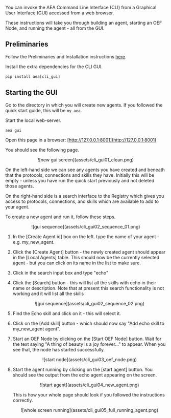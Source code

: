 You can invoke the AEA Command Line Interface (CLI) from a Graphical User Interface (GUI) accessed from a web browser. 

These instructions will take you through building an agent, starting an OEF Node, and running the agent - all from the GUI. 

## Preliminaries

Follow the Preliminaries and Installation instructions <a href="../quickstart" target=_blank>here</a>.

Install the extra dependencies for the CLI GUI.

```python
pip install aea[cli_gui]
```


## Starting the GUI
Go to the directory in which you will create new agents. If you followed the quick start guide, this will be `my_aea`. 

Start the local web-server.
``` bash
aea gui
```
Open this page in a browser: [http://127.0.0.1:8001](http://127.0.0.1:8001)

You should see the following page.

<center>![new gui screen](assets/cli_gui01_clean.png)</center>

On the left-hand side we can see any agents you have created and beneath that the protocols, connections and skills they have. Initially this will be empty - unless you have run the quick start previously and not deleted those agents.

On the right-hand side is a search interface to the Registry which gives you access to protocols, connections, and skills which are available to add to your agent.

To create a new agent and run it, follow these steps.
<center>![gui sequence](assets/cli_gui02_sequence_01.png)</center>

1. In the [Create Agent id] box on the left. type the name of your agent - e.g. my_new_agent. 
2. Click the [Create Agent] button - the newly created agent should appear in the [Local Agents] table. This should now be the currently selected agent - but you can click on its name in the list to make sure. 
3. Click in the search input box and type "echo"
4. Click the [Search] button - this will list all the skills with echo in their name or description. Note that at present this search functionality is not working and it will list all the skills
  
    <center>![gui sequence](assets/cli_gui02_sequence_02.png)</center>

5. Find the Echo skill and click on it - this will select it.
6. Click on the [Add skill] button - which should now say "Add echo skill to my_new_agent agent".
7. Start an OEF Node by clicking on the [Start OEF Node] button. Wait for the text saying "A thing of beauty is a joy forever..." to appear. When you see that, the node has started successfully.

    <center>![start node](assets/cli_gui03_oef_node.png)</center>

8. Start the agent running by clicking on the [start agent] button. You should see the output from the echo agent appearing on the screen.

    <center>![start agent](assets/cli_gui04_new_agent.png)</center>

    This is how your whole page should look if you followed the instructions correctly.

    <center>![whole screen running](assets/cli_gui05_full_running_agent.png)</center>
 
    <br />
